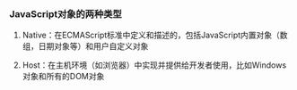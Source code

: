 ### JavaScript对象的两种类型

1. Native：在ECMAScript标准中定义和描述的，包括JavaScript内置对象（数组，日期对象等）和用户自定义对象

2. Host：在主机环境（如浏览器）中实现并提供给开发者使用，比如Windows对象和所有的DOM对象

   